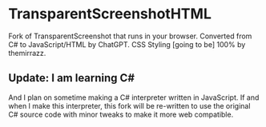 # TransparentScreenshotHTML
Fork of TransparentScreenshot that runs in your browser.
Converted from C# to JavaScript/HTML by ChatGPT. CSS Styling [going to be] 100% by themirrazz.

## Update: I am learning C#
And I plan on sometime making a C# interpreter written in JavaScript. If and when I make this interpreter, this fork will be re-written to use the original C# source code with minor tweaks to make it more web compatible.
